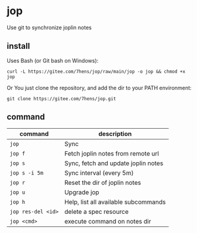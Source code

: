 # jop

Use git to synchronize joplin notes

## install

Uses Bash (or Git bash on Windows):

```shell
curl -L https://gitee.com/7hens/jop/raw/main/jop -o jop && chmod +x jop
```

Or You just clone the repository, and add the dir to your PATH environment:

```shell
git clone https://gitee.com/7hens/jop.git
```

## command

| command            | description                          |
| ------------------ | ------------------------------------ |
| `jop`              | Sync                                 |
| `jop f`            | Fetch joplin notes from remote url   |
| `jop s`            | Sync, fetch and update joplin notes  |
| `jop s -i 5m`      | Sync interval (every 5m)             |
| `jop r`            | Reset the dir of joplin notes        |
| `jop u`            | Upgrade jop                          |
| `jop h`            | Help, list all available subcommands |
| `jop res-del <id>` | delete a spec resource               |
| `jop <cmd>`        | execute command on notes dir         |
